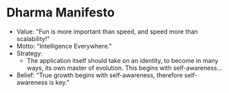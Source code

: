 # Dharma Manifesto
- Value: "Fun is more important than speed, and speed more than scalability!"
- Motto: "Intelligence Everywhere."
- Strategy: 
  - The application itself should take on an identity, to become in many ways, its own master of evolution. This begins with self-awareness...
- Belief: "True growth begins with self-awareness, therefore self-awareness is key."

